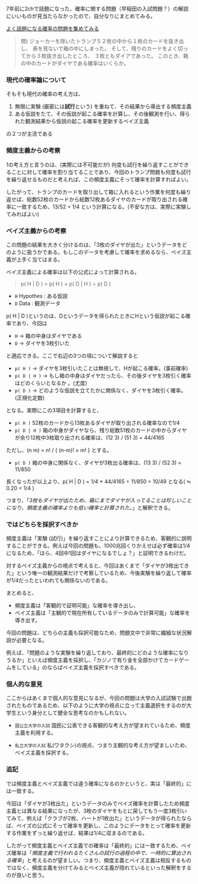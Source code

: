 7年前に2chで話題になった、確率に関する問題（早稲田の入試問題？）の解説にいいものが見当たらなかったので、自分なりにまとめてみる。

[よく話題になる確率の問題を集めてみる](http://blog.livedoor.jp/nwknews/archives/4126636.html)

> 問) ジョーカーを除いたトランプ５２枚の中から１枚のカードを抜き出し、
表を見ないで箱の中にしまった。
そして、残りのカードをよく切ってから３枚抜き出したところ、
３枚ともダイアであった。
このとき、箱の中のカードがダイヤである確率はいくらか。

### 現代の確率論について

そもそも現代の確率の考え方は、

1. 無限に実験 (厳密には**試行**という) を重ねて、その結果から導出する頻度主義
2. ある仮説をたて、その仮説が起こる確率を計算し、その後観測を行い、得られた観測結果から仮説の起こる確率を更新するベイズ主義

の２つが主流である

### 頻度主義からの考察
1の考え方と言うのは、(実際には不可能だが) 何度も試行を繰り返すことができることに対して確率を割り当てることであり、今回のトランプ問題も何度も試行を繰り返せるものだと考えれば、この頻度主義にそって確率を計算すればよい。

したがって、トランプのカードを取り出して箱に入れるという作業を何度も繰り返せば、総数52枚のカードから総数12枚あるダイヤのカードが取り出される確率に一致するため、13/52 = 1/4 という計算になる。(不安な方は、実際に実験してみればよい)

### ベイズ主義からの考察
この問題の結果を大きく分けるのは、「3枚のダイヤが出た」というデータをどのように扱うかである。もしこのデータを考慮して確率を求めるなら、ベイズ主義が上手く当てはまる。

ベイズ主義による確率は以下の公式によって計算される。

> p( H | D ) = p( H ) × p( D | H ) ÷ p( D )

* `H` Hypothes : ある仮説
* `D` Data : 観測データ

p( H | D )というのは、Dというデータを得られたときにHという仮説が起こる確率であり、今回は

+ `H` → 箱の中身はダイヤである
+ `D` → ダイヤを3枚引いた

と適応できる。ここで右辺の3つの項について解説すると

+ `p( H )` → ダイヤを3枚引いたことは無視して、Hが起こる確率。(事前確率)
+ `p( D | H )` → もし箱の中身はダイヤだったら、その後ダイヤを3枚引く確率はどのくらいとなるか 。(尤度)
+ `p( D )` → どのような仮説を立てたかに関係なく、ダイヤを3枚引く確率。(正規化定数)

となる。実際にこの3項目を計算すると、

+ `p( H )` 52枚のカードから13枚あるダイヤが取り出される確率なので1/4
+ `p( D | H )` 箱の中身がダイヤなら、残り総数51枚のカードの中からダイヤが余り12枚中3枚取り出される確率は、(12 3) / (51 3) = 44/4165

ただし、(n m) =  n! / { (n-m)! × m! } とする。

+ `p( D )`  箱の中身に関係なく、ダイヤが3枚出る確率は、(13 3) / (52 3) = 11/850

長くなったが以上より、p( H | D ) = 1/4 × 44/4165 ÷ 11/850 = 10/49 となる( ≒ 0.20 < 1/4 )

つまり、「*3枚もダイヤが出たため、箱にまでダイヤが入ってることは珍しいことになり、頻度主義の確率よりも低い確率と計算された。*」と解釈できる。

### ではどちらを採択すべきか
頻度主義は「実験 (試行)」を繰り返すことにより計算できるため、客観的に説明することができる。例えば今回の問題も、1000兆回くりかえせば必ず確率は1/4になるため、「ほら、4回中1回はダイヤになるでしょ？」と証明できるわけだ。

対するベイズ主義からの視点で考えると、今回はあくまで「ダイヤが3枚出てきた」という唯一の観測結果だけで考察しているため、今後実験を繰り返して確率が1/4だったといわれても関係ないのである。

まとめると、

+ 頻度主義は「客観的で証明可能」な確率を導き出し、
+ ベイズ主義は「主観的で現在所有しているデータのみで計算可能」な確率を導き出す。

今回の問題は、どちらの主義も採択可能なため、問題文中で非常に繊細な状況解説が必要となる。

例えば、「問題のような実験を繰り返しており、最終的にどのような確率になりうるか」といえば頻度主義を採択し、「カジノで有り金を全部かけてカードゲームをしている」のならばベイズ主義を採択すべきである。

### 個人的な意見

ここからはあくまで個人的な意見になるが、今回の問題は大学の入試試験で出題されたものであるため、以下のように大学の視点に立って主義選択をするのが大学生という身分として健全な思考なのかもしれない。

+ `国公立大学の入試` 国民に公表できる客観的な考え方が望まれているため、頻度主義を利用する。

+ `私立大学の入試` 私(ワタクシ)の視点、つまり主観的な考え方が望ましいため、ベイズ主義を採択する。


### 追記

では頻度主義とベイズ主義では違う確率になるのかというと、実は「最終的」には一致する。

今回は「ダイヤが3枚出た」というデータのみでベイズ確率を計算したため頻度主義とは異なる結果になったが、3枚のダイヤをもとに戻してもう一度3枚引いてみて、例えば「クラブが2枚、ハートが1枚出た」というデータが得られたならば、ベイズの公式にそって確率を更新し、このようにデータをとって確率を更新する作業をずっと繰り返せば、結果は1/4に収まるのである。

したがって頻度主義とベイズ主義での確率は「最終的」には一致するため、ベイズ確率は「*頻度主義で行われるたくさんの試行の過程の中で、一時的に算出される確率*」と考えるのが望ましい。つまり、頻度主義とベイズ主義は相反するものではなく、頻度主義を分けてみるとベイズ主義が隠れているといった解釈をするのが良いと思う。
